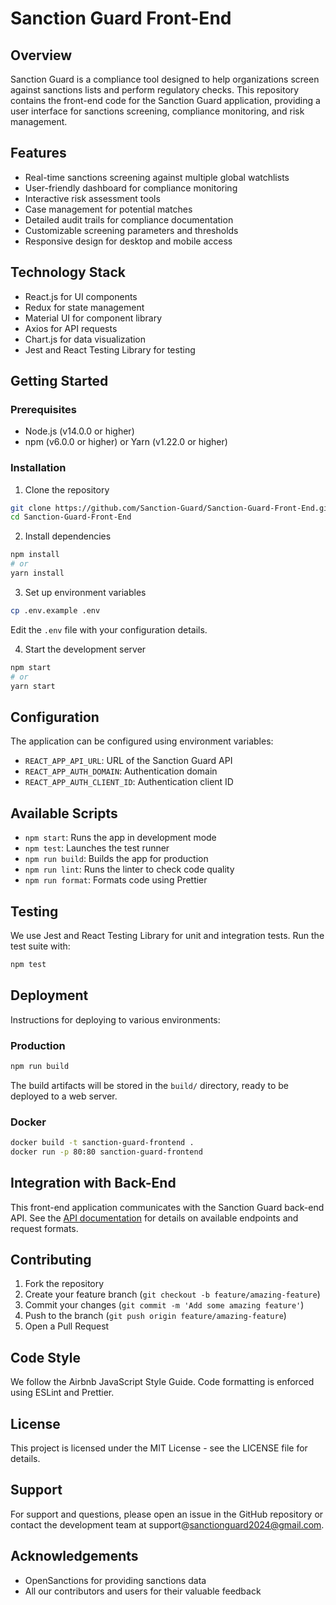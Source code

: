 # Sanction Guard Front-End

## Overview
Sanction Guard is a compliance tool designed to help organizations screen against sanctions lists and perform regulatory checks. This repository contains the front-end code for the Sanction Guard application, providing a user interface for sanctions screening, compliance monitoring, and risk management.

## Features
- Real-time sanctions screening against multiple global watchlists
- User-friendly dashboard for compliance monitoring
- Interactive risk assessment tools
- Case management for potential matches
- Detailed audit trails for compliance documentation
- Customizable screening parameters and thresholds
- Responsive design for desktop and mobile access

## Technology Stack
- React.js for UI components
- Redux for state management
- Material UI for component library
- Axios for API requests
- Chart.js for data visualization
- Jest and React Testing Library for testing

## Getting Started

### Prerequisites
- Node.js (v14.0.0 or higher)
- npm (v6.0.0 or higher) or Yarn (v1.22.0 or higher)

### Installation
1. Clone the repository
```bash
git clone https://github.com/Sanction-Guard/Sanction-Guard-Front-End.git
cd Sanction-Guard-Front-End
```

2. Install dependencies
```bash
npm install
# or
yarn install
```

3. Set up environment variables
```bash
cp .env.example .env
```
Edit the `.env` file with your configuration details.

4. Start the development server
```bash
npm start
# or
yarn start
```

## Configuration
The application can be configured using environment variables:
- `REACT_APP_API_URL`: URL of the Sanction Guard API
- `REACT_APP_AUTH_DOMAIN`: Authentication domain
- `REACT_APP_AUTH_CLIENT_ID`: Authentication client ID

## Available Scripts
- `npm start`: Runs the app in development mode
- `npm test`: Launches the test runner
- `npm run build`: Builds the app for production
- `npm run lint`: Runs the linter to check code quality
- `npm run format`: Formats code using Prettier

## Testing
We use Jest and React Testing Library for unit and integration tests. Run the test suite with:
```bash
npm test
```

## Deployment
Instructions for deploying to various environments:

### Production
```bash
npm run build
```
The build artifacts will be stored in the `build/` directory, ready to be deployed to a web server.

### Docker
```bash
docker build -t sanction-guard-frontend .
docker run -p 80:80 sanction-guard-frontend
```

## Integration with Back-End
This front-end application communicates with the Sanction Guard back-end API. See the [API documentation](https://github.com/Sanction-Guard/Sanction-Guard-API) for details on available endpoints and request formats.

## Contributing
1. Fork the repository
2. Create your feature branch (`git checkout -b feature/amazing-feature`)
3. Commit your changes (`git commit -m 'Add some amazing feature'`)
4. Push to the branch (`git push origin feature/amazing-feature`)
5. Open a Pull Request

## Code Style
We follow the Airbnb JavaScript Style Guide. Code formatting is enforced using ESLint and Prettier.

## License
This project is licensed under the MIT License - see the LICENSE file for details.

## Support
For support and questions, please open an issue in the GitHub repository or contact the development team at support@sanctionguard2024@gmail.com.

## Acknowledgements
- OpenSanctions for providing sanctions data
- All our contributors and users for their valuable feedback
